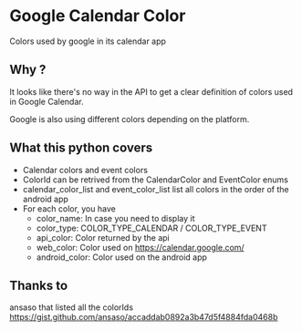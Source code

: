 # Google Calendar Color
Colors used by google in its calendar app

## Why ?
It looks like there's no way in the API to get a clear definition of colors used in Google Calendar.

Google is also using different colors depending on the platform.

## What this python covers
- Calendar colors and event colors
- ColorId can be retrived from the CalendarColor and EventColor enums
- calendar_color_list and event_color_list list all colors in the order of the android app
- For each color, you have
  - color_name: In case you need to display it
  - color_type: COLOR_TYPE_CALENDAR / COLOR_TYPE_EVENT
  - api_color: Color returned by the api
  - web_color: Color used on https://calendar.google.com/
  - android_color: Color used on the android app

 ## Thanks to 
 ansaso that listed all the colorIds https://gist.github.com/ansaso/accaddab0892a3b47d5f4884fda0468b
